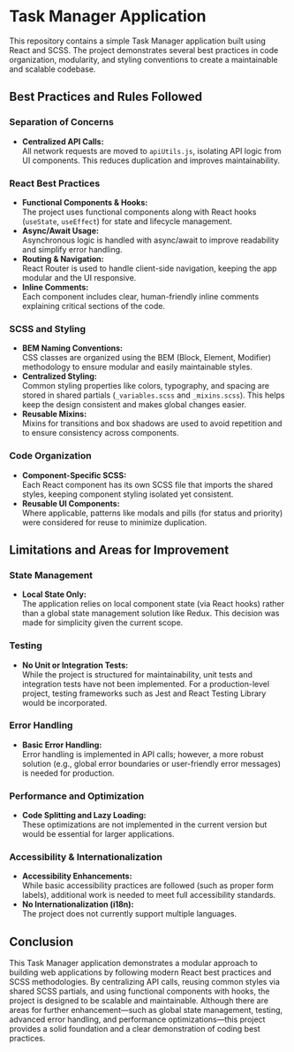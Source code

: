 # Task Manager Application

This repository contains a simple Task Manager application built using React and SCSS. The project demonstrates several best practices in code organization, modularity, and styling conventions to create a maintainable and scalable codebase.

## Best Practices and Rules Followed

### Separation of Concerns
- **Centralized API Calls:**  
  All network requests are moved to `apiUtils.js`, isolating API logic from UI components. This reduces duplication and improves maintainability.

### React Best Practices
- **Functional Components & Hooks:**  
  The project uses functional components along with React hooks (`useState`, `useEffect`) for state and lifecycle management.
- **Async/Await Usage:**  
  Asynchronous logic is handled with async/await to improve readability and simplify error handling.
- **Routing & Navigation:**  
  React Router is used to handle client-side navigation, keeping the app modular and the UI responsive.
- **Inline Comments:**  
  Each component includes clear, human-friendly inline comments explaining critical sections of the code.

### SCSS and Styling
- **BEM Naming Conventions:**  
  CSS classes are organized using the BEM (Block, Element, Modifier) methodology to ensure modular and easily maintainable styles.
- **Centralized Styling:**  
  Common styling properties like colors, typography, and spacing are stored in shared partials (`_variables.scss` and `_mixins.scss`). This helps keep the design consistent and makes global changes easier.
- **Reusable Mixins:**  
  Mixins for transitions and box shadows are used to avoid repetition and to ensure consistency across components.

### Code Organization
- **Component-Specific SCSS:**  
  Each React component has its own SCSS file that imports the shared styles, keeping component styling isolated yet consistent.
- **Reusable UI Components:**  
  Where applicable, patterns like modals and pills (for status and priority) were considered for reuse to minimize duplication.

## Limitations and Areas for Improvement

### State Management
- **Local State Only:**  
  The application relies on local component state (via React hooks) rather than a global state management solution like Redux. This decision was made for simplicity given the current scope.

### Testing
- **No Unit or Integration Tests:**  
  While the project is structured for maintainability, unit tests and integration tests have not been implemented. For a production-level project, testing frameworks such as Jest and React Testing Library would be incorporated.

### Error Handling
- **Basic Error Handling:**  
  Error handling is implemented in API calls; however, a more robust solution (e.g., global error boundaries or user-friendly error messages) is needed for production.

### Performance and Optimization
- **Code Splitting and Lazy Loading:**  
  These optimizations are not implemented in the current version but would be essential for larger applications.
  
### Accessibility & Internationalization
- **Accessibility Enhancements:**  
  While basic accessibility practices are followed (such as proper form labels), additional work is needed to meet full accessibility standards.
- **No Internationalization (i18n):**  
  The project does not currently support multiple languages.

## Conclusion

This Task Manager application demonstrates a modular approach to building web applications by following modern React best practices and SCSS methodologies. By centralizing API calls, reusing common styles via shared SCSS partials, and using functional components with hooks, the project is designed to be scalable and maintainable. Although there are areas for further enhancement—such as global state management, testing, advanced error handling, and performance optimizations—this project provides a solid foundation and a clear demonstration of coding best practices.

